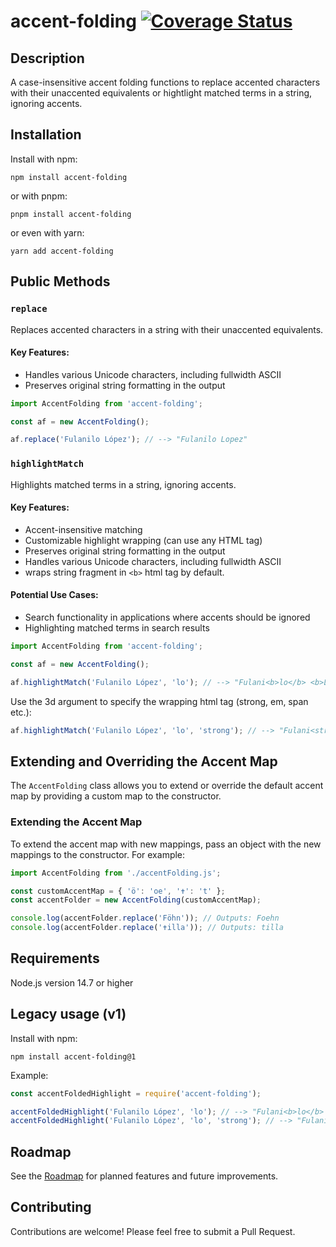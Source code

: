 # accent-folding [![Coverage Status](https://coveralls.io/repos/github/zr87/accent-folding/badge.svg?branch=main)](https://coveralls.io/github/zr87/accent-folding?branch=main)

## Description

A case-insensitive accent folding functions to replace accented characters with their unaccented equivalents
or hightlight matched terms in a string, ignoring accents.

## Installation

Install with npm:

```shell
npm install accent-folding
```

or with pnpm:

```shell
pnpm install accent-folding
```

or even with yarn:

```shell
yarn add accent-folding
```

## Public Methods

### `replace`

Replaces accented characters in a string with their unaccented equivalents.

#### Key Features:

- Handles various Unicode characters, including fullwidth ASCII
- Preserves original string formatting in the output

```js
import AccentFolding from 'accent-folding';

const af = new AccentFolding();

af.replace('Fulanilo López'); // --> "Fulanilo Lopez"
```

### `highlightMatch`

Highlights matched terms in a string, ignoring accents.

#### Key Features:

- Accent-insensitive matching
- Customizable highlight wrapping (can use any HTML tag)
- Preserves original string formatting in the output
- Handles various Unicode characters, including fullwidth ASCII
- wraps string fragment in `<b>` html tag by default.

#### Potential Use Cases:

- Search functionality in applications where accents should be ignored
- Highlighting matched terms in search results

```js
import AccentFolding from 'accent-folding';

const af = new AccentFolding();

af.highlightMatch('Fulanilo López', 'lo'); // --> "Fulani<b>lo</b> <b>Ló</b>pez"
```

Use the 3d argument to specify the wrapping html tag (strong, em, span etc.):

```js
af.highlightMatch('Fulanilo López', 'lo', 'strong'); // --> "Fulani<strong>lo</strong> <strong>Ló</strong>pez"
```


## Extending and Overriding the Accent Map

The `AccentFolding` class allows you to extend or override the default accent map by providing a custom map to the constructor.

### Extending the Accent Map

To extend the accent map with new mappings, pass an object with the new mappings to the constructor. For example:

```js
import AccentFolding from './accentFolding.js';

const customAccentMap = { 'ö': 'oe', '✝': 't' };
const accentFolder = new AccentFolding(customAccentMap);

console.log(accentFolder.replace('Föhn')); // Outputs: Foehn
console.log(accentFolder.replace('✝illa')); // Outputs: tilla
```

## Requirements

Node.js version 14.7 or higher

## Legacy usage (v1)

Install with npm:

```
npm install accent-folding@1
```

Example:

```js
const accentFoldedHighlight = require('accent-folding');

accentFoldedHighlight('Fulanilo López', 'lo'); // --> "Fulani<b>lo</b> <b>Ló</b>pez"
accentFoldedHighlight('Fulanilo López', 'lo', 'strong'); // --> "Fulani<strong>lo</strong> <strong>Ló</strong>pez"
```

## Roadmap

See the [Roadmap](./ROADMAP.md 'View the project roadmap') for planned features and future improvements.

## Contributing

Contributions are welcome! Please feel free to submit a Pull Request.
